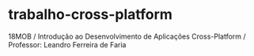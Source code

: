 # trabalho-cross-platform
18MOB / Introdução ao Desenvolvimento de Aplicações Cross-Platform / Professor: Leandro Ferreira de Faria
